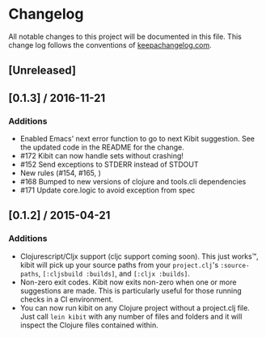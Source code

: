 # Changelog

All notable changes to this project will be documented in this file. This change log follows the conventions of [keepachangelog.com](http://keepachangelog.com).

## [Unreleased]

## [0.1.3] / 2016-11-21
### Additions
* Enabled Emacs' next error function to go to next Kibit suggestion. See the updated code in the README for the change.
* #172 Kibit can now handle sets without crashing!
* #152 Send exceptions to STDERR instead of STDOUT
* New rules (#154, #165, )
* #168 Bumped to new versions of clojure and tools.cli dependencies
* #171 Update core.logic to avoid exception from spec

## [0.1.2] / 2015-04-21
### Additions
* Clojurescript/Cljx support (cljc support coming soon). This just works™, kibit will pick up your source paths from your `project.clj`'s `:source-paths`, `[:cljsbuild :builds]`, and `[:cljx :builds]`.
* Non-zero exit codes. Kibit now exits non-zero when one or more suggestions are made. This is particularly useful for those running checks in a CI environment.
* You can now run kibit on any Clojure project without a project.clj file. Just call `lein kibit` with any number of files and folders and it will inspect the Clojure files contained within.
